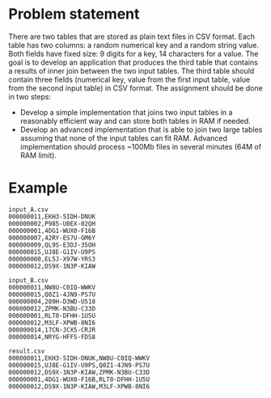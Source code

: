 # Problem statement
There are two tables that are stored as plain text files in CSV format. Each table has two columns: a random numerical key and a random string value. Both fields have fixed size: 9 digits for a key, 14 characters for a value. The goal is to develop an application that produces the third table that contains a results of inner join between the two input tables. The third table should contain three fields (numerical key, value from the first input table, value from the second input table) in CSV format. The assignment should be done in two steps:

* Develop a simple implementation that joins two input tables in a reasonably efficient way and can store both tables in RAM if needed.
* Develop an advanced implementation that is able to join two large tables assuming that none of the input tables can fit RAM. Advanced implementation should process ~100Mb files in several minutes (64M of RAM limit).

# Example
```
input_A.csv
000000011,EKH3-5IDH-DNUK
000000002,P985-U0EX-02QH
000000001,4DG1-WUX0-F16B
000000007,42RY-ES7U-GM6Y
000000009,QL9S-E3DJ-35OH
000000015,UJ8E-G1IV-U9PS
000000000,EL5J-X97W-YRS3
000000012,DS9X-1N3P-KIAW
```

```
input_B.csv
000000011,NW8U-C0IQ-WWKV
000000015,Q0Z1-4JN9-PS7U
000000004,289H-D3WD-U518
000000012,ZPMK-N3BU-C33D
000000001,RLT0-DFHH-1U5U
000000012,M3LF-XPWB-8NI6
000000014,17CN-JCX5-CRJR
000000014,NRYG-HFFS-FDS8
```

```
result.csv
000000011,EKH3-5IDH-DNUK,NW8U-C0IQ-WWKV
000000015,UJ8E-G1IV-U9PS,Q0Z1-4JN9-PS7U
000000012,DS9X-1N3P-KIAW,ZPMK-N3BU-C33D
000000001,4DG1-WUX0-F16B,RLT0-DFHH-1U5U
000000012,DS9X-1N3P-KIAW,M3LF-XPWB-8NI6
```